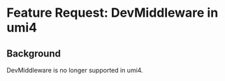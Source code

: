 # Feature Request: DevMiddleware in umi4

## Background

DevMiddleware is no longer supported in umi4.
